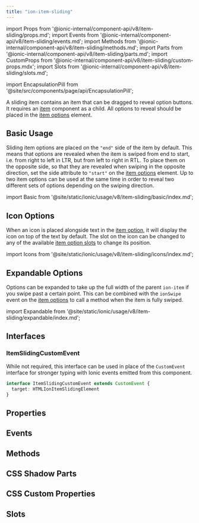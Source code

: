 ```yaml
---
title: "ion-item-sliding"
---
```


import Props from '@ionic-internal/component-api/v8/item-sliding/props.md';
import Events from '@ionic-internal/component-api/v8/item-sliding/events.md';
import Methods from '@ionic-internal/component-api/v8/item-sliding/methods.md';
import Parts from '@ionic-internal/component-api/v8/item-sliding/parts.md';
import CustomProps from '@ionic-internal/component-api/v8/item-sliding/custom-props.mdx';
import Slots from '@ionic-internal/component-api/v8/item-sliding/slots.md';

<head>
  <title>ion-item-sliding: Slide Buttons | Slide Right to Left</title>
  <meta name="description" content="ion-item-sliding component contains items that are dragged to reveal buttons. Options are revealed when the sliding item is swiped from left to right." />
</head>

import EncapsulationPill from '@site/src/components/page/api/EncapsulationPill';

A sliding item contains an item that can be dragged to reveal option buttons. It requires an [item](./item) component as a child. All options to reveal should be placed in the [item options](./item-options) element.

## Basic Usage

Sliding item options are placed on the `"end"` side of the item by default. This means that options are revealed when the item is swiped from end to start, i.e. from right to left in LTR, but from left to right in RTL. To place them on the opposite side, so that they are revealed when swiping in the opposite direction, set the side attribute to `"start"` on the [item options](./item-options) element. Up to two item options can be used at the same time in order to reveal two different sets of options depending on the swiping direction.

import Basic from '@site/static/ionic/usage/v8/item-sliding/basic/index.md';

<Basic />

## Icon Options

When an icon is placed alongside text in the [item option](./item-option), it will display the icon on top of the text by default. The slot on the icon can be changed to any of the available [item option slots](./item-option#slots) to change its position.

import Icons from '@site/static/ionic/usage/v8/item-sliding/icons/index.md';

<Icons />

## Expandable Options

Options can be expanded to take up the full width of the parent `ion-item` if you swipe past a certain point. This can be combined with the `ionSwipe` event on the [item options](./item-options) to call a method when the item is fully swiped.

import Expandable from '@site/static/ionic/usage/v8/item-sliding/expandable/index.md';

<Expandable />

## Interfaces

### ItemSlidingCustomEvent

While not required, this interface can be used in place of the `CustomEvent` interface for stronger typing with Ionic events emitted from this component.

```typescript
interface ItemSlidingCustomEvent extends CustomEvent {
  target: HTMLIonItemSlidingElement
}
```

## Properties

<Props />

## Events

<Events />

## Methods

<Methods />

## CSS Shadow Parts

<Parts />

## CSS Custom Properties

<CustomProps />

## Slots

<Slots />
